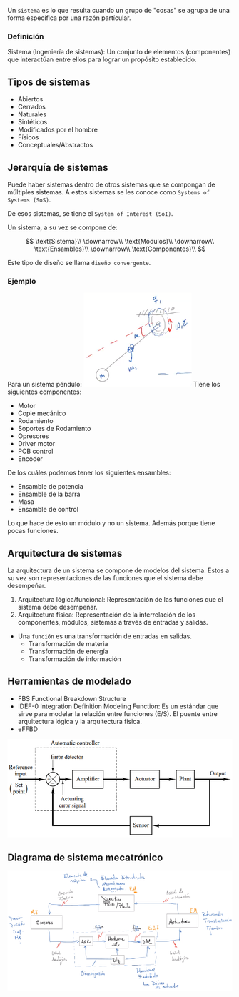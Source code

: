 Un `sistema` es lo que resulta cuando un grupo de "cosas" se agrupa de una forma específica por una razón partícular.

### Definición
Sistema (Ingeniería de sistemas): Un conjunto de elementos (componentes) que interactúan entre ellos para lograr un propósito establecido.

## Tipos de sistemas
* Abiertos
* Cerrados
* Naturales
* Sintéticos
* Modificados por el hombre
* Físicos
* Conceptuales/Abstractos

## Jerarquía de sistemas
Puede haber sistemas dentro de otros sistemas que se compongan de múltiples sistemas. A estos sistemas se les conoce como `Systems of Systems (SoS)`.

De esos sistemas, se tiene el `System of Interest (SoI)`.

Un sistema, a su vez se compone de:

$$
\text{Sistema}\\
\downarrow\\
\text{Módulos}\\
\downarrow\\
\text{Ensambles}\\
\downarrow\\
\text{Componentes}\\
$$


Este tipo de diseño se llama `diseño convergente`.

### Ejemplo
Para un sistema péndulo:
![c353d5a2114090555924db17f8ec858f.png](../../img/3cb8d5c001b5489da90a8188865a22ec.png)
Tiene los siguientes componentes:
* Motor
* Cople mecánico
* Rodamiento
* Soportes de Rodamiento
* Opresores
* Driver motor
* PCB control
* Encoder

De los cuáles podemos tener los siguientes ensambles:
* Ensamble de potencia
* Ensamble de la barra
* Masa
* Ensamble de control

Lo que hace de esto un módulo y no un sistema. Además porque tiene pocas funciones.

## Arquitectura de sistemas
La arquitectura de un sistema se compone de modelos del sistema.
Estos a su vez son representaciones de las funciones que el sistema debe desempeñar.
1. Arquitectura lógica/funcional: Representación de las funciones que el sistema debe desempeñar.
2. Arquitectura física: Representación de la interrelación de los componentes, módulos, sistemas a través de entradas y salidas.

* Una `función` es una transformación de entradas en salidas.
	* Transformación de materia
	* Transformación de energía
	* Transformación de información

## Herramientas de modelado
* FBS Functional Breakdown Structure
* IDEF-0 Integration Definition Modeling Function: Es un estándar que sirve para modelar la relación entre funciones (E/S). El puente entre arquitectura lógica y la arquitectura física.
* eFFBD 

![8852c9e9462752d33566b8b7e71cd414.png](../../img/e3b025e9d51749f39a713b7b6948c4af.png)

## Diagrama de sistema mecatrónico
![7c4ff27aa4466261bb8387c1011fb312.png](../../img/8419ba368a464db49c0aa4509666a7fd.png)